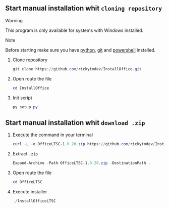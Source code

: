 ## Start manual installation whit `cloning repository`

> [!warning]
> This program is only available for systems with Windows installed.

> [!note]
> Before starting make sure you have [python](https://www.python.org/), [git](https://git-scm.com/) and [powershell](https://learn.microsoft.com/en-us/powershell/scripting/install/installing-powershell-on-windows?view=powershell-7.4#installing-the-msi-package) installed.

1. Clone repository

   ```powershell
   git clone https://github.com/rickytodev/InstallOffice.git
   ```

2. Open route the file

   ```powershell
   cd InstallOffice
   ```

3. Init script

   ```powershell
   py setup.py
   ```

## Start manual installation whit `download .zip`

1. Execute the command in your terminal

   ```powershell
   curl -L -o OfficeLTSC-1.0.20.zip https://github.com/rickytodev/InstallOffice/releases/download/releases/OfficeLTSC-1.0.20.zip
   ```

2. Extract `.zip`

   ```powershell
   Expand-Archive -Path OfficeLTSC-1.0.20.zip -DestinationPath .
   ```

3. Open route the file

   ```powershell
   cd OfficeLTSC
   ```

4. Execute installer

   ```powershell
   ./lnstallOfficeLTSC
   ```

